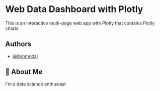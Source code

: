 
# Web Data Dashboard with Plotly

This is an interactive multi-page web app with Plotly that contains Plotly charts 

## Authors

- [@ibromodzi](https://www.github.com/ibromodzi)









## 🚀 About Me
I'm a data science enthusiast



